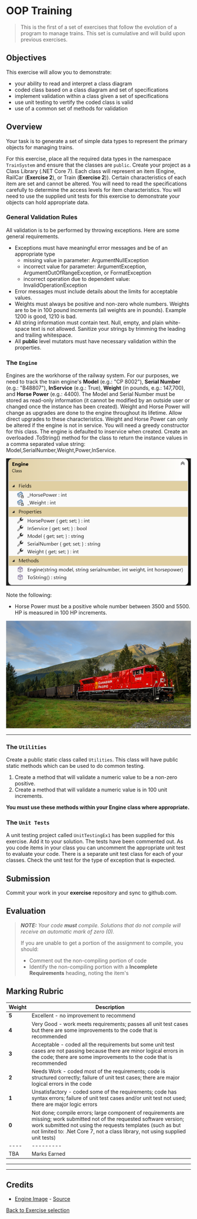 # OOP Training

> This is the first of a set of exercises that follow the evolution of a program to manage trains. This set is cumulative and will build upon previous exercises.

## Objectives

This exercise will allow you to demonstrate:

- your ability to read and interpret a class diagram
- coded class based on a class diagram and set of specifications
- implement validation within a class given a set of specifications
- use unit testing to vertify the coded class is valid
- use of a common set of methods for validation

## Overview

Your task is to generate a set of simple data types to represent the primary objects for managing trains. 

For this exercise, place all the required data types in the namespace `TrainSystem` and ensure that the classes are `public`. Create your project as a Class Library (.NET Core 7). Each class will represent an item (Engine, RailCar (**Exercise 2**), or Train (**Exercise 2**)). Certain characteristics of each item are set and cannot be altered. You will need to read the specifications carefully to determine the access levels for item characteristics. You will need to use the supplied unit tests for this exercise to demonstrate your objects can hold appropriate data.

### General Validation Rules

All validation is to be performed by throwing exceptions. Here are some general requirements.

- Exceptions must have meaningful error messages and be of an appropriate type
  - missing value in parameter: ArgumentNullException
  - incorrect value for parameter: ArgumentException, ArgumentOutOfRangeException, or FormatException
  - incorrect operation due to dependent value: InvalidOperationException
- Error messages must include details about the limits for acceptable values.
- Weights must always be positive and non-zero whole numbers. Weights are to be in 100 pound increments (all weights are in pounds). Example 1200 is good, 1210 is bad.
- All string information must contain text. Null, empty, and plain white-space text is not allowed. Sanitize your strings by trimming the leading and trailing whitespace.
- All **public** level mutators must have necessary validation within the properties.

### The `Engine`

Engines are the workhorse of the railway system. For our purposes, we need to track the train engine's **Model** (e.g.: "CP 8002"), **Serial Number** (e.g.: "B48807"), **InService** (e.g.: True), **Weight** (in pounds, e.g.: 147,700), and **Horse Power** (e.g.: 4400). The Model and Serial Number must be stored as read-only information (it cannot be modified by an outside user or changed once the instance has been created). Weight and Horse Power will change as upgrades are done to the engine throughout its lifetime. Allow direct upgrades to these characteristics. Weight and Horse Power can only be altered if the engine is not in service. You will need a greedy constructor for this class. The engine is defaulted to inservice when created. Create an overloaded .ToString() method for the class to return the instance values in a comma separated value string: Model,SerialNumber,Weight,Power,InService.

![Engine](./Engine-ClassDiagram.png)

Note the following:

- Horse Power must be a positive whole number between 3500 and 5500. HP is measured in 100 HP increments.

![Engine](./CP-7002-TStevens.jpg)


----
### The `Utilities`

Create a public static class called `Utilities`. This class will have public static methods which can be used to do common testing.

1. Create a method that will validate a numeric value to be a non-zero positive. 
1. Create a method that will validate a numeric value is in 100 unit increments.

**You must use these methods within your Engine class where appropriate.**

### The `Unit Tests`

A unit testing project called `UnitTestingEx1` has been supplied for this exercise. Add it to your solution. The tests have been commented out. As you code items in your class you can uncomment the appropriate unit test to evaluate your code. There is a separate unit test class for each of your classes. Check the unit test for the type of exception that is expected.

## Submission

Commit your work in your **exercise** repository and sync to github.com.

## Evaluation

> ***NOTE:** Your code **must** compile. Solutions that do not compile will receive an automatic mark of zero (0).*
> 
> If you are unable to get a portion of the assignment to compile, you should:
> - Comment out the non-compiling portion of code
> - Identify the non-compiling portion with a **Incomplete Requirements** heading, noting the item's
>  

## Marking Rubric

| Weight | Description |
| ----   | --------- |
| **5** | Excellent - no improvement to recommend |  
| **4** | Very Good - work meets requirements; passes all unit test cases but there are some improvements to the code that is recommended |  
| **3** | Acceptable - coded all the requirements but some unit test cases are not passing because there are minor logical errors in the code; there are some improvements to the code that is recommended |  
| **2** | Needs Work - coded most of the requirements; code is structured correctly; failure of unit test cases; there are major logical errors in the code |   
| **1** | Unsatisfactory - coded some of the requirements; code has syntax errors; failure of unit test cases and/or unit test not used; there are major logic errors |   
| **0** | Not done; compile errors; large component of requirements are missing; work submitted not of the requested software version; work submitted not using the requests templates (such as but not limited to: .Net Core 7, not a class library, not using supplied unit tests) |  
| ----   | --------- | 
| TBA  | Marks Earned |  
----


----

## Credits

- [Engine Image](./CP-7002-TStevens.jpg) - [Source](https://www.thedieselshop.us/CP.HTML)

[Back to Exercise selection](../README.md)
